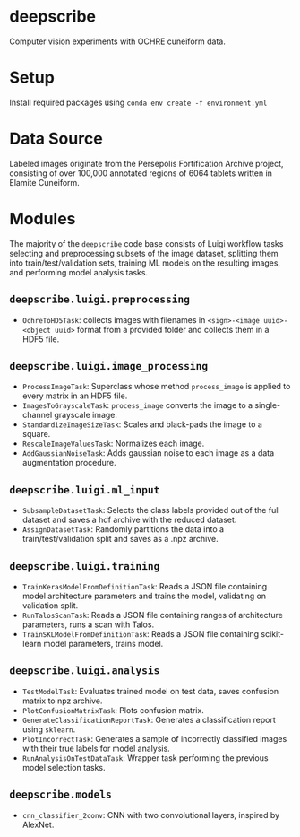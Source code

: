 # deepscribe
Computer vision experiments with OCHRE cuneiform data. 

# Setup

Install required packages using `conda env create -f environment.yml`

# Data Source

Labeled images originate from the Persepolis Fortification Archive project, consisting of over 100,000 annotated regions of 6064 tablets written in Elamite Cuneiform. 

# Modules

The majority of the `deepscribe` code base consists of Luigi workflow tasks selecting and preprocessing subsets of the image dataset, splitting them into train/test/validation sets, training ML models on the resulting images, and performing model analysis tasks. 

## `deepscribe.luigi.preprocessing`

- `OchreToHD5Task`: collects images with filenames in `<sign>-<image uuid>-<object uuid>` format from a provided folder and collects them in a HDF5 file. 

## `deepscribe.luigi.image_processing`

- `ProcessImageTask`: Superclass whose method `process_image` is applied to every matrix in an HDF5 file. 
- `ImagesToGrayscaleTask`: `process_image` converts the image to a single-channel grayscale image.
- `StandardizeImageSizeTask`: Scales and black-pads the image to a square. 
- `RescaleImageValuesTask`: Normalizes each image. 
- `AddGaussianNoiseTask`: Adds gaussian noise to each image as a data augmentation procedure. 

## `deepscribe.luigi.ml_input`

- `SubsampleDatasetTask`: Selects the class labels provided out of the full dataset and saves a hdf archive with the reduced dataset.
- `AssignDatasetTask`: Randomly partitions the data into a train/test/validation split and saves as a .npz archive.

## `deepscribe.luigi.training`

- `TrainKerasModelFromDefinitionTask`: Reads a JSON file containing model architecture parameters and trains the model, validating on validation split. 
- `RunTalosScanTask`: Reads a JSON file containing ranges of architecture parameters, runs a scan with Talos. 
- `TrainSKLModelFromDefinitionTask`: Reads a JSON file containing scikit-learn model parameters, trains model. 

## `deepscribe.luigi.analysis`
- `TestModelTask`: Evaluates trained model on test data, saves confusion matrix to npz archive.
- `PlotConfusionMatrixTask`: Plots confusion matrix. 
- `GenerateClassificationReportTask`: Generates a classification report using `sklearn`. 
- `PlotIncorrectTask`: Generates a sample of incorrectly classified images with their true labels for model analysis. 
- `RunAnalysisOnTestDataTask`: Wrapper task performing the previous model selection tasks. 

## `deepscribe.models`
 - `cnn_classifier_2conv`: CNN with two convolutional layers, inspired by AlexNet.  